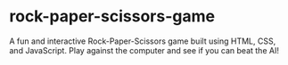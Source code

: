 # rock-paper-scissors-game
A fun and interactive Rock-Paper-Scissors game built using HTML, CSS, and JavaScript. Play against the computer and see if you can beat the AI!
